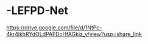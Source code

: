 # -LEFPD-Net

https://drive.google.com/file/d/1NtPc-4kr4ikhRYdOLdPAFDcHfAGkjz_y/view?usp=share_link
